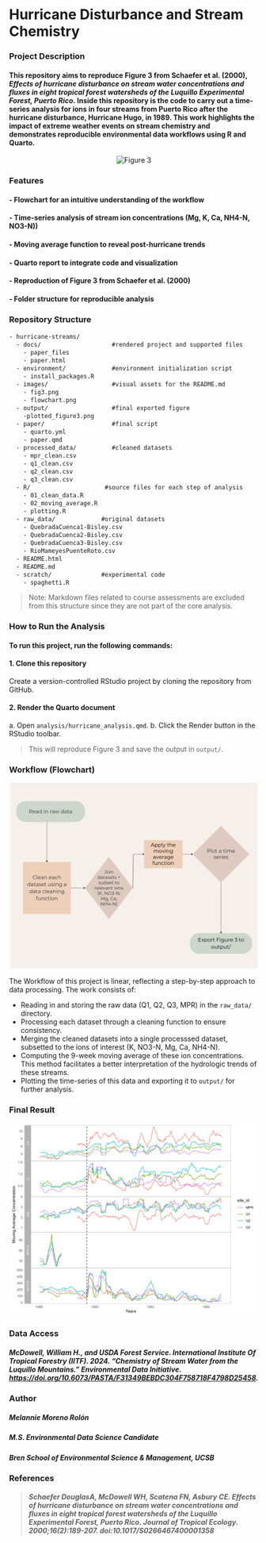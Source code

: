 # Hurricane Disturbance and Stream Chemistry

### Project Description

#### This repository aims to reproduce Figure 3 from Schaefer et al. (2000), *Effects of hurricane disturbance on stream water concentrations and fluxes in eight tropical forest watersheds of the Luquillo Experimental Forest, Puerto Rico.* Inside this repository is the code to carry out a time-series analysis for ions in four streams from Puerto Rico after the hurricane disturbance, Hurricane Hugo, in 1989. This work highlights the impact of extreme weather events on stream chemistry and demonstrates reproducible environmental data workflows using R and Quarto.


<p align="center">
  <img src="images/fig3.png" alt="Figure 3" width="500"/>
</p>

### Features

#### - Flowchart for an intuitive understanding of the workflow
#### - Time-series analysis of stream ion concentrations (Mg, K, Ca, NH4-N, NO3-N))
#### - Moving average function to reveal post-hurricane trends
#### - Quarto report to integrate code and visualization
#### - Reproduction of Figure 3 from Schaefer et al. (2000)
#### - Folder structure for reproducible analysis

### Repository Structure
```
- hurricane-streams/
  - docs/                    #rendered project and supported files
    - paper_files
    - paper.html
  - environment/             #environment initialization script
    - install_packages.R
  - images/                  #visual assets for the README.md
    - fig3.png
    - flowchart.png
  - output/                  #final exported figure
    -plotted_figure3.png
  - paper/                   #final script
    - quarto.yml
    - paper.qmd
  - processed_data/          #cleaned datasets
    - mpr_clean.csv
    - q1_clean.csv
    - q2_clean.csv
    - q3_clean.csv
  - R/                     #source files for each step of analysis
    - 01_clean_data.R
    - 02_moving_average.R
    - plotting.R
  - raw_data/             #original datasets
    - QuebradaCuenca1-Bisley.csv
    - QuebradaCuenca2-Bisley.csv
    - QuebradaCuenca3-Bisley.csv
    - RioMameyesPuenteRoto.csv
  - README.html
  - README.md
  - scratch/              #experimental code
    - spaghetti.R
```
> Note: Markdown files related to course assessments are excluded from this structure since they are not part of the core analysis.

### How to Run the Analysis

#### To run this project, run the following commands:


#### 1. Clone this repository
Create a version-controlled RStudio project by cloning the repository from GitHub. 

#### 2. Render the Quarto document

a. Open ```analysis/hurricane_analysis.qmd```.
b. Click the Render button in the RStudio toolbar.

> This will reproduce Figure 3 and save the output in ```output/```.

### Workflow (Flowchart)

<p align="center">
  <img src="images/flowchart.png" alt="Figure 3" width="500"/>
</p>

The Workflow of this project is linear, reflecting a step-by-step approach to data processing. The work consists of: 

- Reading in and storing the raw data (Q1, Q2, Q3, MPR) in the ```raw_data/``` directory.
- Processing each dataset through a cleaning function to ensure consistency.
- Merging the cleaned datasets into a single processsed dataset, subsetted to the ions of interest (K, NO3-N, Mg, Ca, NH4-N).
- Computing the 9-week moving average of these ion concentrations. This method facilitates a better interpretation of the hydrologic trends of these streams. 
- Plotting the time-series of this data and exporting it to ```output/``` for further analysis.


### Final Result 

<p align="center">
  <img src="output/plotted_figure3.png" alt="Figure 3" width="500"/>
</p>

### Data Access

##### McDowell, William H., and USDA Forest Service. International Institute Of Tropical Forestry (IITF). 2024. “Chemistry of Stream Water from the Luquillo Mountains.” Environmental Data Initiative. https://doi.org/10.6073/PASTA/F31349BEBDC304F758718F4798D25458.

### Author

##### Melannie Moreno Rolón  
##### M.S. Environmental Data Science Candidate  
##### Bren School of Environmental Science & Management, UCSB

### References

> ##### Schaefer DouglasA, McDowell WH, Scatena FN, Asbury CE. Effects of hurricane disturbance on stream water concentrations and fluxes in eight tropical forest watersheds of the Luquillo Experimental Forest, Puerto Rico. Journal of Tropical Ecology. 2000;16(2):189-207. doi:10.1017/S0266467400001358
